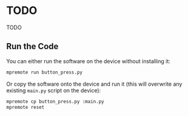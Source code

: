 # TODO

TODO

## Run the Code

You can either run the software on the device without installing it:

```bash
mpremote run button_press.py
```

Or copy the software onto the device and run it (this will overwrite any existing `main.py` script on the device):

```bash
mpremote cp button_press.py :main.py
mpremote reset
```
